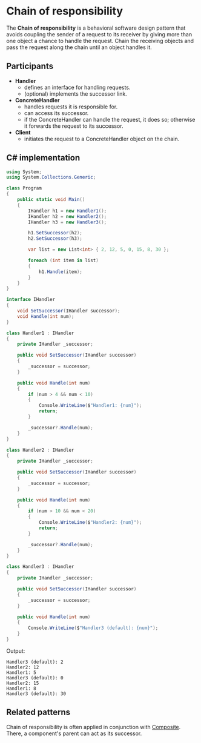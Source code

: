 # Chain of responsibility

The **Chain of responsibility** is a behavioral software design pattern that avoids coupling the sender of a request to its receiver by giving more than one object a chance to handle the request. Chain the receiving objects and pass the request along the chain until an object handles it.

## Participants

* **Handler**
  * defines an interface for handling requests.
  * (optional) implements the successor link.
* **ConcreteHandler**
  * handles requests it is responsible for.
  * can access its successor.
  * if the ConcreteHandler can handle the request, it does so; otherwise it forwards the request to its successor.
* **Client**
  * initiates the request to a ConcreteHandler object on the chain.

## C# implementation

```csharp
using System;
using System.Collections.Generic;

class Program
{
    public static void Main()
    {
        IHandler h1 = new Handler1();
        IHandler h2 = new Handler2();
        IHandler h3 = new Handler3();

        h1.SetSuccessor(h2);
        h2.SetSuccessor(h3);

        var list = new List<int> { 2, 12, 5, 0, 15, 8, 30 };

        foreach (int item in list)
        {
            h1.Handle(item);
        }
    }
}

interface IHandler
{
    void SetSuccessor(IHandler successor);
    void Handle(int num);
}

class Handler1 : IHandler
{
    private IHandler _successor;

    public void SetSuccessor(IHandler successor)
    {
        _successor = successor;
    }

    public void Handle(int num)
    {
        if (num > 4 && num < 10)
        {
            Console.WriteLine($"Handler1: {num}");
            return;
        }

        _successor?.Handle(num);
    }
}

class Handler2 : IHandler
{
    private IHandler _successor;

    public void SetSuccessor(IHandler successor)
    {
        _successor = successor;
    }

    public void Handle(int num)
    {
        if (num > 10 && num < 20)
        {
            Console.WriteLine($"Handler2: {num}");
            return;
        }

        _successor?.Handle(num);
    }
}

class Handler3 : IHandler
{
    private IHandler _successor;

    public void SetSuccessor(IHandler successor)
    {
        _successor = successor;
    }

    public void Handle(int num)
    {
        Console.WriteLine($"Handler3 (default): {num}");
    }
}
```

Output:

```output
Handler3 (default): 2
Handler2: 12
Handler1: 5
Handler3 (default): 0
Handler2: 15
Handler1: 8
Handler3 (default): 30
```

## Related patterns

Chain of responsibility is often applied in conjunction with [Composite](composite.md). There, a component's parent can act as its successor.
